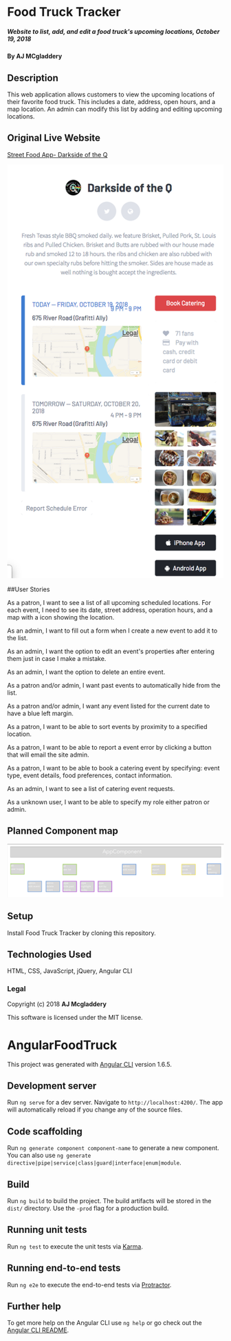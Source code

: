 # Food Truck Tracker

##### Website to list, add, and edit a food truck's upcoming locations, October 19, 2018

#### By AJ MCgladdery

## Description

This web application allows customers to view the upcoming locations of their favorite food truck. This includes a date, address, open hours, and a map location. An admin can modify this list by adding and editing upcoming locations.

## Original Live Website
[Street Food App- Darkside of the Q](https://streetfoodapp.com/eugene/darkside-of-the-q)

![screenshot of live site](https://github.com/amcgladd/angular-food-truck/blob/master/images/Screen%20Shot%202018-10-19%20at%208.37.32%20AM.png)

##User Stories

As a patron, I want to see a list of all upcoming scheduled locations. For each event, I need to see its date, street address, operation hours, and a map with a icon showing the location.

As an admin, I want to fill out a form when I create a new event to add it to the list.

As an admin, I want the option to edit an event's properties after entering them just in case I make a mistake.

As an admin, I want the option to delete an entire event.

As a patron and/or admin, I want past events to automatically hide from the list.

As a patron and/or admin, I want any event listed for the current date to have a blue left margin.

As a patron, I want to be able to sort events by proximity to a specified location.

As a patron, I want to be able to report a event error by clicking a button that will email the site admin.

As a patron, I want to be able to book a catering event by specifying: event type, event details, food preferences, contact information.

As an admin, I want to see a list of catering event requests.

As a unknown user, I want to be able to specify my role either patron or admin.

## Planned Component map

![component map](https://github.com/amcgladd/angular-food-truck/blob/master/images/componentMap.png)

## Setup

Install Food Truck Tracker by cloning this repository.

## Technologies Used

HTML, CSS, JavaScript, jQuery, Angular CLI

### Legal

Copyright (c) 2018 **AJ Mcgladdery**

This software is licensed under the MIT license.



# AngularFoodTruck

This project was generated with [Angular CLI](https://github.com/angular/angular-cli) version 1.6.5.

## Development server

Run `ng serve` for a dev server. Navigate to `http://localhost:4200/`. The app will automatically reload if you change any of the source files.

## Code scaffolding

Run `ng generate component component-name` to generate a new component. You can also use `ng generate directive|pipe|service|class|guard|interface|enum|module`.

## Build

Run `ng build` to build the project. The build artifacts will be stored in the `dist/` directory. Use the `-prod` flag for a production build.

## Running unit tests

Run `ng test` to execute the unit tests via [Karma](https://karma-runner.github.io).

## Running end-to-end tests

Run `ng e2e` to execute the end-to-end tests via [Protractor](http://www.protractortest.org/).

## Further help

To get more help on the Angular CLI use `ng help` or go check out the [Angular CLI README](https://github.com/angular/angular-cli/blob/master/README.md).
